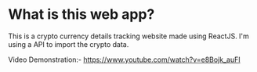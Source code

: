 # What is this web app?
This is a crypto currency details tracking website made using ReactJS. I'm using a API to import the crypto data.

Video Demonstration:- https://www.youtube.com/watch?v=e8Bojk_auFI
